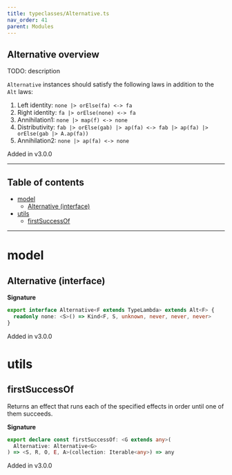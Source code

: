 ```yaml
---
title: typeclasses/Alternative.ts
nav_order: 41
parent: Modules
---
```


## Alternative overview

TODO: description

`Alternative` instances should satisfy the following laws in addition to the `Alt` laws:

1. Left identity: `none |> orElse(fa) <-> fa`
2. Right identity: `fa |> orElse(none) <-> fa`
3. Annihilation1: `none |> map(f) <-> none`
4. Distributivity: `fab |> orElse(gab) |> ap(fa) <-> fab |> ap(fa) |> orElse(gab |> A.ap(fa))`
5. Annihilation2: `none |> ap(fa) <-> none`

Added in v3.0.0

---

<h2 class="text-delta">Table of contents</h2>

- [model](#model)
  - [Alternative (interface)](#alternative-interface)
- [utils](#utils)
  - [firstSuccessOf](#firstsuccessof)

---

# model

## Alternative (interface)

**Signature**

```ts
export interface Alternative<F extends TypeLambda> extends Alt<F> {
  readonly none: <S>() => Kind<F, S, unknown, never, never, never>
}
```

Added in v3.0.0

# utils

## firstSuccessOf

Returns an effect that runs each of the specified effects in order until one of them succeeds.

**Signature**

```ts
export declare const firstSuccessOf: <G extends any>(
  Alternative: Alternative<G>
) => <S, R, O, E, A>(collection: Iterable<any>) => any
```

Added in v3.0.0
